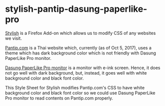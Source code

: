 # stylish-pantip-dasung-paperlike-pro

[Stylish](https://addons.mozilla.org/en-US/firefox/addon/stylish/) is a
Firefox Add-on which allows us to modify CSS of any websites we visit.

[Pantip.com](https://pantip.com/) is a Thai website which, currently (as
of Oct 5, 2017), uses a theme which has dark background color which is
not friendly with Dasung PaperLike Pro monitor.

[Dasung PaperLike Pro monitor](https://www.indiegogo.com/projects/e-ink-monitor-with-hdmi-paperlike-pro#/)
is a monitor with e-ink screen.  Hence, it does not go well with dark
background, but, instead, it goes well with white background color and
black font color.

This Style Sheet for Stylish modifies Pantip.com's CSS to have white
background color and black font color so we could use Dasung PaperLike
Pro monitor to read contents on Pantip.com properly.
